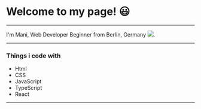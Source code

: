 # Welcome to my page! :smiley:

---

I'm Mani, Web Developer Beginner from Berlin, Germany <img src="https://raw.githubusercontent.com/stevenrskelton/flag-icon/master/png/16/country-4x3/de.png">.

---

### Things i code with

- Html
- CSS
- JavaScript
- TypeScript
- React

---

